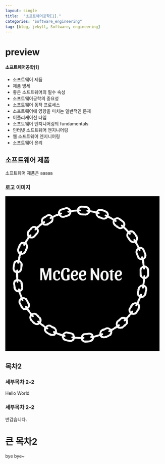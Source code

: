 ```yaml
---
layout: single
title:  "소프트웨어공학[1]."
categories: "Software_engineering"
tag: [blog, jekyll, Software, engineering]
---
```


# preview
<div class="notice--info">
<h4>소프트웨어공학[1]</h4>
	<ul>
		<li>소프트웨어 제품</li>
		<li>제품 명세</li>
		<li>좋은 소프트웨어의 필수 속성</li>
		<li>소프트웨어공학의 중요성</li>
		<li>소프트웨어 동작 프로세스</li>
		<li>소프트웨어에 영향을 미치는 일반적인 문제</li>
		<li>어플리케이션 타입</li>
		<li>소프트웨어 엔지니어링의 fundamentals</li>
		<li>인터넷 소프트웨어 엔지니어링</li>
		<li>웹 소프트웨어 엔지니어링</li>
		<li>소프트웨어 윤리</li>
	</ul>
</div>

## 소프트웨어 제품
<p>
소프트웨어 제품은 aaaaa
</p>

### 로고 이미지
<img src="/images/2023-03-17-first/Logo.png">

## 목차2
### 세부목차 2-2

Hello World

### 세부목차 2-2

반갑습니다.

# 큰 목차2

bye bye~